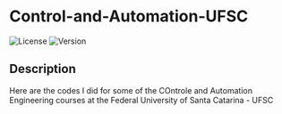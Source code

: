 # Control-and-Automation-UFSC


![License](https://img.shields.io/badge/License-MIT-blue.svg) ![Version](https://img.shields.io/badge/Version-1.0.0-orange.svg)

## Description

Here are the codes I did for some of the COntrole and Automation Engineering courses at the Federal University of Santa Catarina - UFSC
